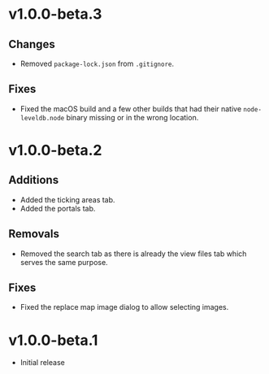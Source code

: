 # v1.0.0-beta.3

## Changes

-   Removed `package-lock.json` from `.gitignore`.

## Fixes

-   Fixed the macOS build and a few other builds that had their native `node-leveldb.node` binary missing or in the wrong location.

# v1.0.0-beta.2

## Additions

-   Added the ticking areas tab.
-   Added the portals tab.

## Removals

-   Removed the search tab as there is already the view files tab which serves the same purpose.

## Fixes

-   Fixed the replace map image dialog to allow selecting images.

# v1.0.0-beta.1

-   Initial release
